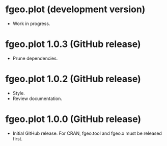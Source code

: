 # fgeo.plot (development version)

* Work in progress.

# fgeo.plot 1.0.3 (GitHub release)

* Prune dependencies.

# fgeo.plot 1.0.2 (GitHub release)

* Style.
* Review documentation.

# fgeo.plot 1.0.0 (GitHub release)

* Initial GitHub release. For CRAN, fgeo.tool and fgeo.x must be released first.

